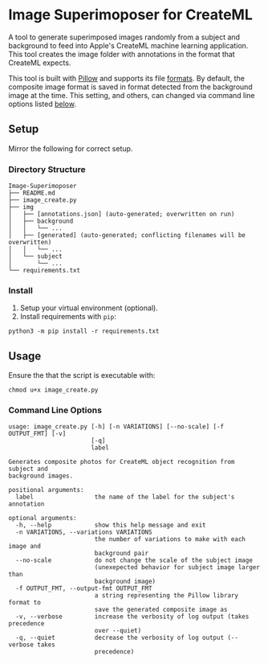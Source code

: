 # Image Superimoposer for CreateML

A tool to generate superimposed images randomly from a subject and background to feed into Apple's CreateML machine learning application.  This tool creates the image folder with annotations in the format that CreateML expects.

This tool is built with [Pillow](https://pypi.org/project/Pillow/) and supports its file [formats](https://pillow.readthedocs.io/en/stable/handbook/image-file-formats.html).  By default, the composite image format is saved in format detected from the background image at the time.  This setting, and others, can changed via command line options listed [below](#usage).

## Setup

Mirror the following for correct setup.

### Directory Structure
```
Image-Superimoposer
├── README.md
├── image_create.py
├── img
│   ├── [annotations.json] (auto-generated; overwritten on run)
│   ├── background
│   │   └── ...
│   ├── [generated] (auto-generated; conflicting filenames will be overwritten)
│   │   └── ...
│   └── subject
│       └── ...
└── requirements.txt
```

### Install
1. Setup your virtual environment (optional).
2. Install requirements with `pip`:
```shell
python3 -m pip install -r requirements.txt
```

## Usage

Ensure the that the script is executable with:
```shell
chmod u+x image_create.py
```

### Command Line Options

```
usage: image_create.py [-h] [-n VARIATIONS] [--no-scale] [-f OUTPUT_FMT] [-v]
                       [-q]
                       label

Generates composite photos for CreateML object recognition from subject and
background images.

positional arguments:
  label                 the name of the label for the subject's annotation

optional arguments:
  -h, --help            show this help message and exit
  -n VARIATIONS, --variations VARIATIONS
                        the number of variations to make with each image and
                        background pair
  --no-scale            do not change the scale of the subject image
                        (unexepected behavior for subject image larger than
                        background image)
  -f OUTPUT_FMT, --output-fmt OUTPUT_FMT
                        a string representing the Pillow library format to
                        save the generated composite image as
  -v, --verbose         increase the verbosity of log output (takes precedence
                        over --quiet)
  -q, --quiet           decrease the verbosity of log output (--verbose takes
                        precedence)
```
